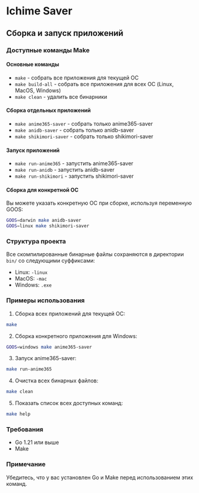 # Ichime Saver

## Сборка и запуск приложений

### Доступные команды Make

#### Основные команды
- `make` - собрать все приложения для текущей ОС
- `make build-all` - собрать все приложения для всех ОС (Linux, MacOS, Windows)
- `make clean` - удалить все бинарники

#### Сборка отдельных приложений
- `make anime365-saver` - собрать только anime365-saver
- `make anidb-saver` - собрать только anidb-saver
- `make shikimori-saver` - собрать только shikimori-saver

#### Запуск приложений
- `make run-anime365` - запустить anime365-saver
- `make run-anidb` - запустить anidb-saver
- `make run-shikimori` - запустить shikimori-saver

#### Сборка для конкретной ОС
Вы можете указать конкретную ОС при сборке, используя переменную GOOS:
```bash
GOOS=darwin make anidb-saver
GOOS=linux make shikimori-saver
```

### Структура проекта

Все скомпилированные бинарные файлы сохраняются в директории `bin/` со следующими суффиксами:
- Linux: `-linux`
- MacOS: `-mac`
- Windows: `.exe`

### Примеры использования

1. Сборка всех приложений для текущей ОС:
```bash
make
```

2. Сборка конкретного приложения для Windows:
```bash
GOOS=windows make anime365-saver
```

3. Запуск anime365-saver:
```bash
make run-anime365
```

4. Очистка всех бинарных файлов:
```bash
make clean
```

5. Показать список всех доступных команд:
```bash
make help
```

### Требования
- Go 1.21 или выше
- Make

### Примечание
Убедитесь, что у вас установлен Go и Make перед использованием этих команд.
